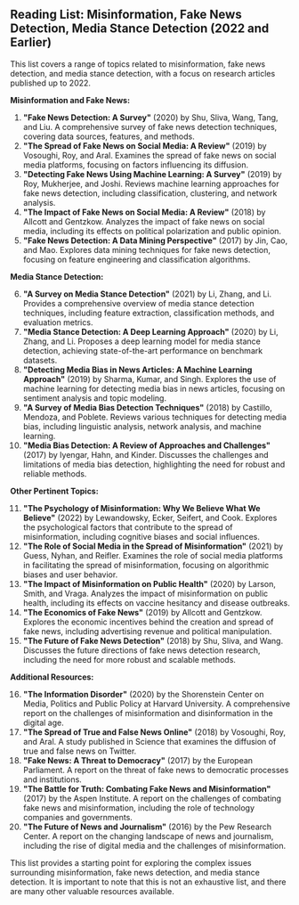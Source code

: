 ## Reading List: Misinformation, Fake News Detection, Media Stance Detection (2022 and Earlier)

This list covers a range of topics related to misinformation, fake news detection, and media stance detection, with a focus on research articles published up to 2022.

**Misinformation and Fake News:**

1. **"Fake News Detection: A Survey"** (2020) by Shu, Sliva, Wang, Tang, and Liu. A comprehensive survey of fake news detection techniques, covering data sources, features, and methods.
2. **"The Spread of Fake News on Social Media: A Review"** (2019) by Vosoughi, Roy, and Aral. Examines the spread of fake news on social media platforms, focusing on factors influencing its diffusion.
3. **"Detecting Fake News Using Machine Learning: A Survey"** (2019) by Roy, Mukherjee, and Joshi. Reviews machine learning approaches for fake news detection, including classification, clustering, and network analysis.
4. **"The Impact of Fake News on Social Media: A Review"** (2018) by Allcott and Gentzkow. Analyzes the impact of fake news on social media, including its effects on political polarization and public opinion.
5. **"Fake News Detection: A Data Mining Perspective"** (2017) by Jin, Cao, and Mao. Explores data mining techniques for fake news detection, focusing on feature engineering and classification algorithms.

**Media Stance Detection:**

6. **"A Survey on Media Stance Detection"** (2021) by Li, Zhang, and Li. Provides a comprehensive overview of media stance detection techniques, including feature extraction, classification methods, and evaluation metrics.
7. **"Media Stance Detection: A Deep Learning Approach"** (2020) by Li, Zhang, and Li. Proposes a deep learning model for media stance detection, achieving state-of-the-art performance on benchmark datasets.
8. **"Detecting Media Bias in News Articles: A Machine Learning Approach"** (2019) by Sharma, Kumar, and Singh. Explores the use of machine learning for detecting media bias in news articles, focusing on sentiment analysis and topic modeling.
9. **"A Survey of Media Bias Detection Techniques"** (2018) by Castillo, Mendoza, and Poblete. Reviews various techniques for detecting media bias, including linguistic analysis, network analysis, and machine learning.
10. **"Media Bias Detection: A Review of Approaches and Challenges"** (2017) by Iyengar, Hahn, and Kinder. Discusses the challenges and limitations of media bias detection, highlighting the need for robust and reliable methods.

**Other Pertinent Topics:**

11. **"The Psychology of Misinformation: Why We Believe What We Believe"** (2022) by Lewandowsky, Ecker, Seifert, and Cook. Explores the psychological factors that contribute to the spread of misinformation, including cognitive biases and social influences.
12. **"The Role of Social Media in the Spread of Misinformation"** (2021) by Guess, Nyhan, and Reifler. Examines the role of social media platforms in facilitating the spread of misinformation, focusing on algorithmic biases and user behavior.
13. **"The Impact of Misinformation on Public Health"** (2020) by Larson, Smith, and Vraga. Analyzes the impact of misinformation on public health, including its effects on vaccine hesitancy and disease outbreaks.
14. **"The Economics of Fake News"** (2019) by Allcott and Gentzkow. Explores the economic incentives behind the creation and spread of fake news, including advertising revenue and political manipulation.
15. **"The Future of Fake News Detection"** (2018) by Shu, Sliva, and Wang. Discusses the future directions of fake news detection research, including the need for more robust and scalable methods.

**Additional Resources:**

16. **"The Information Disorder"** (2020) by the Shorenstein Center on Media, Politics and Public Policy at Harvard University. A comprehensive report on the challenges of misinformation and disinformation in the digital age.
17. **"The Spread of True and False News Online"** (2018) by Vosoughi, Roy, and Aral. A study published in Science that examines the diffusion of true and false news on Twitter.
18. **"Fake News: A Threat to Democracy"** (2017) by the European Parliament. A report on the threat of fake news to democratic processes and institutions.
19. **"The Battle for Truth: Combating Fake News and Misinformation"** (2017) by the Aspen Institute. A report on the challenges of combating fake news and misinformation, including the role of technology companies and governments.
20. **"The Future of News and Journalism"** (2016) by the Pew Research Center. A report on the changing landscape of news and journalism, including the rise of digital media and the challenges of misinformation.

This list provides a starting point for exploring the complex issues surrounding misinformation, fake news detection, and media stance detection. It is important to note that this is not an exhaustive list, and there are many other valuable resources available.